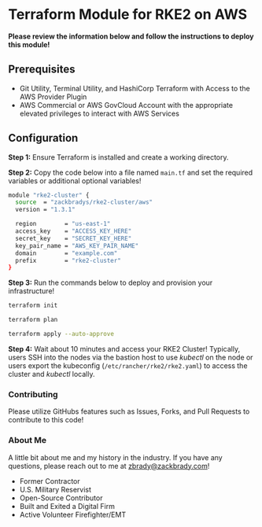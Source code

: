 # Terraform Module for RKE2 on AWS

**Please review the information below and follow the instructions to deploy this module!**

## Prerequisites

- Git Utility, Terminal Utility, and HashiCorp Terraform with Access to the AWS Provider Plugin
- AWS Commercial or AWS GovCloud Account with the appropriate elevated privileges to interact with AWS Services

## Configuration

**Step 1:** Ensure Terraform is installed and create a working directory.

**Step 2:** Copy the code below into a file named `main.tf` and set the required variables or additional optional variables!

```bash
module "rke2-cluster" {
  source  = "zackbradys/rke2-cluster/aws"
  version = "1.3.1"

  region        = "us-east-1"
  access_key    = "ACCESS_KEY_HERE"
  secret_key    = "SECRET_KEY_HERE"
  key_pair_name = "AWS_KEY_PAIR_NAME"
  domain        = "example.com"
  prefix        = "rke2-cluster"
}
```

**Step 3:** Run the commands below to deploy and provision your infrastructure!

```bash
terraform init

terraform plan

terraform apply --auto-approve
```

**Step 4:** Wait about 10 minutes and access your RKE2 Cluster! Typically, users SSH into the nodes via the bastion host to use _kubectl_ on the node or users export the kubeconfig (`/etc/rancher/rke2/rke2.yaml`) to access the cluster and _kubectl_ locally.

### Contributing

Please utilize GitHubs features such as Issues, Forks, and Pull Requests to contribute to this code!

### About Me

A little bit about me and my history in the industry. If you have any questions, please reach out to me at zbrady@zackbrady.com!

- Former Contractor
- U.S. Military Reservist
- Open-Source Contributor
- Built and Exited a Digital Firm
- Active Volunteer Firefighter/EMT
